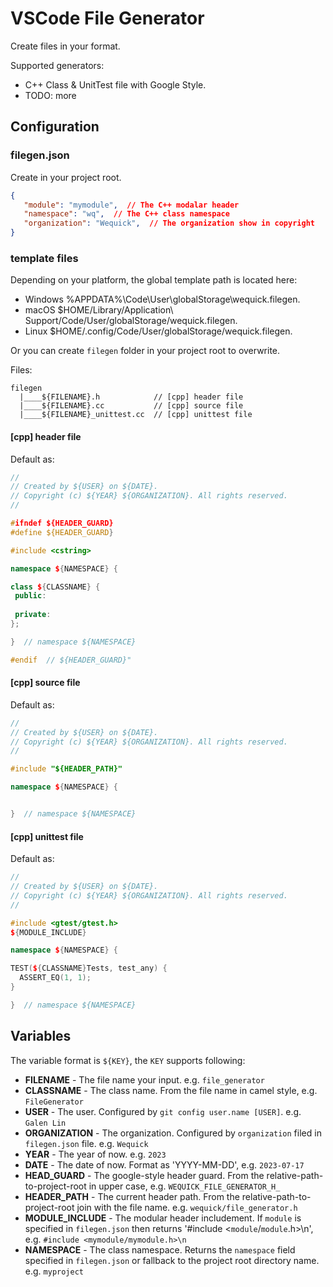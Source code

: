 # VSCode File Generator

Create files in your format.

Supported generators:
* C++ Class & UnitTest file with Google Style.
* TODO: more

## Configuration

### filegen.json

Create in your project root.

```json
{
   "module": "mymodule",  // The C++ modalar header
   "namespace": "wq",  // The C++ class namespace
   "organization": "Wequick",  // The organization show in copyright
}
```

### template files

Depending on your platform, the global template path is located here:

* Windows %APPDATA%\Code\User\globalStorage\wequick.filegen.
* macOS $HOME/Library/Application\ Support/Code/User/globalStorage/wequick.filegen.
* Linux $HOME/.config/Code/User/globalStorage/wequick.filegen.

Or you can create `filegen` folder in your project root to overwrite.

Files:
```
filegen
  |____${FILENAME}.h            // [cpp] header file
  |____${FILENAME}.cc           // [cpp] source file
  |____${FILENAME}_unittest.cc  // [cpp] unittest file
```

#### [cpp] header file

Default as:

```cpp
//
// Created by ${USER} on ${DATE}.
// Copyright (c) ${YEAR} ${ORGANIZATION}. All rights reserved.
//

#ifndef ${HEADER_GUARD}
#define ${HEADER_GUARD}

#include <cstring>

namespace ${NAMESPACE} {

class ${CLASSNAME} {
 public:
  
 private:
};

}  // namespace ${NAMESPACE}

#endif  // ${HEADER_GUARD}"

```

#### [cpp] source file

Default as:

```cpp
//
// Created by ${USER} on ${DATE}.
// Copyright (c) ${YEAR} ${ORGANIZATION}. All rights reserved.
//

#include "${HEADER_PATH}"

namespace ${NAMESPACE} {


}  // namespace ${NAMESPACE}

```

#### [cpp] unittest file

Default as:

```cpp
//
// Created by ${USER} on ${DATE}.
// Copyright (c) ${YEAR} ${ORGANIZATION}. All rights reserved.
//

#include <gtest/gtest.h>
${MODULE_INCLUDE}

namespace ${NAMESPACE} {

TEST(${CLASSNAME}Tests, test_any) {
  ASSERT_EQ(1, 1);
}

}  // namespace ${NAMESPACE}

```

## Variables

The variable format is `${KEY}`, the `KEY` supports following:

* **FILENAME** - The file name your input. e.g. `file_generator`
* **CLASSNAME** - The class name. From the file name in camel style, e.g. `FileGenerator`
* **USER** - The user. Configured by `git config user.name [USER]`. e.g. `Galen Lin`
* **ORGANIZATION** - The organization. Configured by `organization` filed in `filegen.json` file. e.g. `Wequick`
* **YEAR** - The year of now. e.g. `2023`
* **DATE** - The date of now. Format as 'YYYY-MM-DD', e.g. `2023-07-17`
* **HEAD_GUARD** - The google-style header guard. From the relative-path-to-project-root in upper case, e.g. `WEQUICK_FILE_GENERATOR_H_`
* **HEADER_PATH** - The current header path. From the relative-path-to-project-root join with the file name. e.g. `wequick/file_generator.h`
* **MODULE_INCLUDE** - The modular header includement. If `module` is specified in `filegen.json` then returns  '#include <`module`/`module`.h>\n', e.g. `#include <mymodule/mymodule.h>\n`
* **NAMESPACE** - The class namespace. Returns the `namespace` field specified in `filegen.json` or fallback to the project root directory name. e.g. `myproject`
